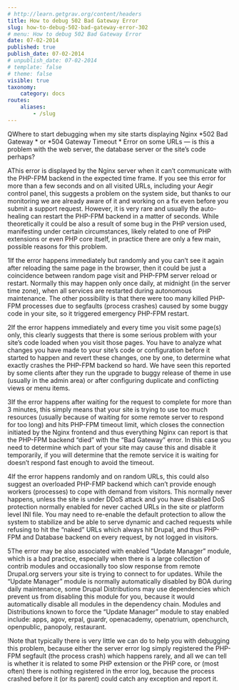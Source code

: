 ```yaml
---
# http://learn.getgrav.org/content/headers
title: How to debug 502 Bad Gateway Error
slug: how-to-debug-502-bad-gateway-error-302
# menu: How to debug 502 Bad Gateway Error
date: 07-02-2014
published: true
publish_date: 07-02-2014
# unpublish_date: 07-02-2014
# template: false
# theme: false
visible: true
taxonomy:
    category: docs
routes:
    aliases:
        - /slug
---
```


<a name="debug-q"></a>

QWhere to start debugging when my site starts displaying Nginx \*502 Bad Gateway * or \*504 Gateway Timeout * Error on some URLs — is this a problem with the web server, the database server or the site’s code perhaps?

<a name="debug-a"></a>

AThis error is displayed by the Nginx server when it can’t communicate with the PHP-FPM backend in the expected time frame. If you see this error for more than a few seconds and on all visited URLs, including your Aegir control panel, this suggests a problem on the system side, but thanks to our monitoring we are already aware of it and working on a fix even before you submit a support request. However, it is very rare and usually the auto-healing can restart the PHP-FPM backend in a matter of seconds. While theoretically it could be also a result of some bug in the PHP version used, manifesting under certain circumstances, likely related to one of PHP extensions or even PHP core itself, in practice there are only a few main, possible reasons for this problem.

<a name="debug-1"></a>

1If the error happens immediately but randomly and you can’t see it again after reloading the same page in the browser, then it could be just a coincidence between random page visit and PHP-FPM server reload or restart. Normally this may happen only once daily, at midnight (in the server time zone), when all services are restarted during autonomous maintenance. The other possibility is that there were too many killed PHP-FPM processes due to segfaults (process crashes) caused by some buggy code in your site, so it triggered emergency PHP-FPM restart.

<a name="debug-2"></a>

2If the error happens immediately and every time you visit some page(s) only, this clearly suggests that there is some serious problem with your site’s code loaded when you visit those pages. You have to analyze what changes you have made to your site’s code or configuration before it started to happen and revert these changes, one by one, to determine what exactly crashes the PHP-FPM backend so hard. We have seen this reported by some clients after they run the upgrade to buggy release of theme in use (usually in the admin area) or after configuring duplicate and conflicting views or menu items.

<a name="debug-3"></a>

3If the error happens after waiting for the request to complete for more than 3 minutes, this simply means that your site is trying to use too much resources (usually because of waiting for some remote server to respond for too long) and hits PHP-FPM timeout limit, which closes the connection initiated by the Nginx frontend and thus everything Nginx can report is that the PHP-FPM backend “died” with the “Bad Gateway” error. In this case you need to determine which part of your site may cause this and disable it temporarily, if you will determine that the remote service it is waiting for doesn’t respond fast enough to avoid the timeout.

<a name="debug-4"></a>

4If the error happens randomly and on random URLs, this could also suggest an overloaded PHP-FMP backend which can’t provide enough workers (processes) to cope with demand from visitors. This normally never happens, unless the site is under DDoS attack and you have disabled DoS protection normally enabled for never cached URLs in the site or platform level INI file. You may need to re-enable the default protection to allow the system to stabilize and be able to serve dynamic and cached requests while refusing to hit the “naked” URLs which always hit Drupal, and thus PHP-FPM and Database backend on every request, by not logged in visitors.

<a name="debug-5"></a>

5The error may be also associated with enabled “Update Manager” module, which is a bad practice, especially when there is a large collection of contrib modules and occasionally too slow response from remote Drupal.org servers your site is trying to connect to for updates. While the “Update Manager” module is normally automatically disabled by BOA during daily maintenance, some Drupal Distributions may use dependencies which prevent us from disabling this module for you, because it would automatically disable all modules in the dependency chain. Modules and Distributions known to force the “Update Manager” module to stay enabled include: apps, agov, erpal, guardr, openacademy, openatrium, openchurch, openpublic, panopoly, restaurant.

<a name="debug-warning"></a>

!Note that typically there is very little we can do to help you with debugging this problem, because either the server error log simply registered the PHP-FPM segfault (the process crash) which happens rarely, and all we can tell is whether it is related to some PHP extension or the PHP core, or (most often) there is nothing registered in the error log, because the process crashed before it (or its parent) could catch any exception and report it.